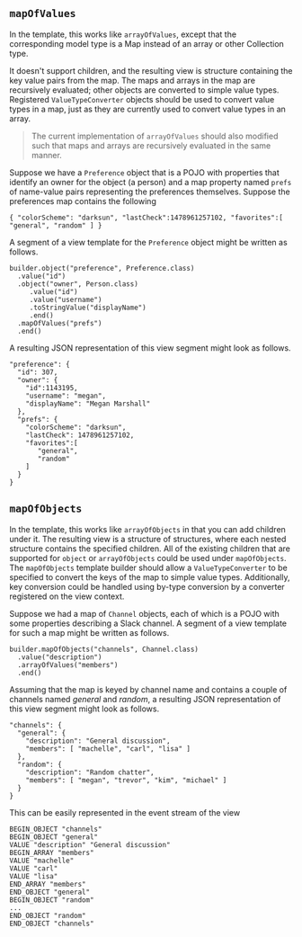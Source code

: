 ## `mapOfValues`
In the template, this works like `arrayOfValues`, except that the corresponding model type is a Map instead of an array or other Collection type.

It doesn't support children, and the resulting view is structure containing the key value pairs from the map. The maps and arrays in the map are recursively evaluated; other objects are converted to simple value types.
Registered `ValueTypeConverter` objects should be used to convert value types in a map, just as they are currently used to convert value types in an array.

> The current implementation of `arrayOfValues` should also modified such that maps and arrays are recursively evaluated in the same manner.

Suppose we have a `Preference` object that is a POJO with properties that identify an owner for the object (a person) and a map property named `prefs` of name-value pairs representing the preferences themselves. Suppose the preferences map contains the following

```
{ "colorScheme": "darksun", "lastCheck":1478961257102, "favorites":[ "general", "random" ] }
```

A segment of a view template for the `Preference` object might be written as follows.

```
builder.object("preference", Preference.class)
  .value("id")
  .object("owner", Person.class)
     .value("id")
     .value("username")
     .toStringValue("displayName")
     .end()
  .mapOfValues("prefs")
  .end()
```

A resulting JSON representation of this view segment might look as follows.

```
"preference": {
  "id": 307,
  "owner": {
    "id":1143195,
    "username": "megan",
    "displayName": "Megan Marshall"
  },
  "prefs": { 
    "colorScheme": "darksun", 
    "lastCheck": 1478961257102, 
    "favorites":[ 
       "general", 
       "random" 
    ] 
  }
}
```

## `mapOfObjects`
In the template, this works like `arrayOfObjects` in that you can add children under it. The resulting view is a structure of structures, where each nested structure contains the specified children. All of the existing children that are supported for `object` or `arrayOfObjects` could be used under `mapOfObjects`. The `mapOfObjects` template builder should allow a `ValueTypeConverter` to be specified to convert the keys of the map to simple value types. Additionally, key conversion could be handled using by-type conversion by a converter registered on the view context.

Suppose we had a map of `Channel` objects, each of which is a POJO with some properties describing a Slack channel. A segment of a view template for such a map might be written as follows.

```
builder.mapOfObjects("channels", Channel.class)
  .value("description")
  .arrayOfValues("members")
  .end()
```

Assuming that the map is keyed by channel name and contains a couple of channels named _general_ and _random_, a resulting JSON representation of this view segment might look as follows.

```
"channels": {
  "general": {
    "description": "General discussion",
    "members": [ "machelle", "carl", "lisa" ]
  },
  "random": {
    "description": "Random chatter",
    "members": [ "megan", "trevor", "kim", "michael" ]
  }
}
```

This can be easily represented in the event stream of the view

```
BEGIN_OBJECT "channels"
BEGIN_OBJECT "general"
VALUE "description" "General discussion"
BEGIN_ARRAY "members"
VALUE "machelle"
VALUE "carl"
VALUE "lisa"
END_ARRAY "members"
END_OBJECT "general"
BEGIN_OBJECT "random"
...
END_OBJECT "random"
END_OBJECT "channels"
```
